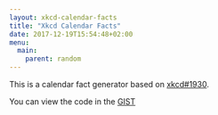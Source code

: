 ```yaml
---
layout: xkcd-calendar-facts
title: "Xkcd Calendar Facts"
date: 2017-12-19T15:54:48+02:00
menu:
  main:
    parent: random
---
```


This is a calendar fact generator based on [xkcd#1930](https://xkcd.com/1930/).

You can view the code in the [GIST](https://gist.github.com/gardient/2085f645706090426517c31cbaa9417d#file-xkcd-calendar-fact-generator-js-L176)
